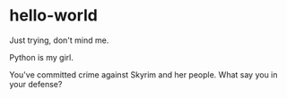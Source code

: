 # hello-world
Just trying, don't mind me.

Python is my girl.

You've committed crime against Skyrim and her people. What say you in your defense?







